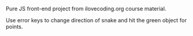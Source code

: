 Pure JS front-end project from ilovecoding.org course material.

Use error keys to change direction of snake and hit the green object for points.

